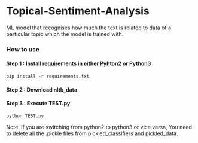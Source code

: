 # Topical-Sentiment-Analysis
ML model that recognises how much the text is related to data of a particular topic which the model is trained with.

### How to use
#### Step 1 : Install requirements in either Pyhton2 or Python3
```pip install -r requirements.txt```
#### Step 2 : Download nltk_data
#### Step 3 : Execute TEST.py
```python TEST.py```

Note: If you are switching from python2 to python3 or vice versa, You need to delete all the .pickle files from pickled_classifiers and pickled_data.
